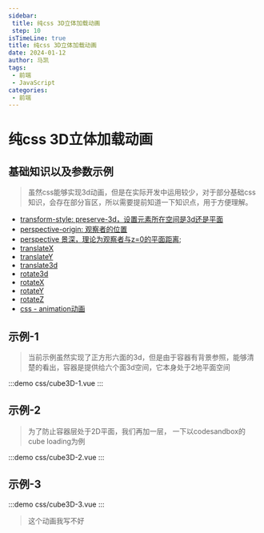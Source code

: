 ```yaml
---
sidebar:
 title: 纯css 3D立体加载动画
 step: 10
isTimeLine: true
title: 纯css 3D立体加载动画
date: 2024-01-12
author: 马凯
tags:
 - 前端
 - JavaScript
categories:
 - 前端
---
```


# 纯css 3D立体加载动画

## 基础知识以及参数示例
> 虽然css能够实现3d动画，但是在实际开发中运用较少，对于部分基础css知识，会存在部分盲区，所以需要提前知道一下知识点，用于方便理解。

- [transform-style: preserve-3d，设置元素所在空间是3d还是平面](https://developer.mozilla.org/zh-CN/docs/Web/CSS/transform-style)
- [perspective-origin: 观察者的位置](https://developer.mozilla.org/zh-CN/docs/Web/CSS/perspective-origin)
- [perspective 景深，理论为观察者与z=0的平面距离](https://developer.mozilla.org/zh-CN/docs/Web/CSS/perspective);
- [translateX](https://developer.mozilla.org/zh-CN/docs/Web/CSS/transform-function/translateX)
- [translateY](https://developer.mozilla.org/zh-CN/docs/Web/CSS/transform-function/translateY)
- [translate3d](https://developer.mozilla.org/zh-CN/docs/Web/CSS/transform-function/translate3d)
- [rotate3d](https://developer.mozilla.org/zh-CN/docs/Web/CSS/transform-function/rotate3d)
- [rotateX](https://developer.mozilla.org/zh-CN/docs/Web/CSS/transform-function/rotateX)
- [rotateY](https://developer.mozilla.org/zh-CN/docs/Web/CSS/transform-function/rotateY)
- [rotateZ](https://developer.mozilla.org/zh-CN/docs/Web/CSS/transform-function/rotateZ)
- [css - animation动画](https://developer.mozilla.org/zh-CN/docs/Web/CSS/CSS_animations/Using_CSS_animations)


## 示例-1

> 当前示例虽然实现了正方形六面的3d，但是由于容器有背景参照，能够清楚的看出，容器是提供给六个面3d空间，它本身处于2地平面空间

:::demo
  css/cube3D-1.vue
:::

## 示例-2

> 为了防止容器层处于2D平面，我们再加一层， 一下以codesandbox的cube loading为例

:::demo
  css/cube3D-2.vue
:::


## 示例-3
:::demo
  css/cube3D-3.vue
:::

> 这个动画我写不好

